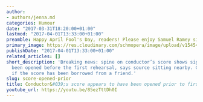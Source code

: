 ```yaml
---
author:
- authors/jenna.md
categories: Humour
date: "2017-03-31T18:20:00+01:00"
lastmod: "2017-04-01T13:33:00+01:00"
preamble: Happy April Fool's Day, readers! Please enjoy Samuel Ramey singing low.
primary_image: https://res.cloudinary.com/schmopera/image/upload/v1545409169/media/webhook-uploads/1491049991890/2017-04-01---Scores.jpg.jpg
publishDate: "2017-04-01T13:33:00+01:00"
related_articles: []
short_description: 'Breaking news: spine on conductor’s score shows signs of having
  been opened before the first rehearsal, says source sitting nearby. Currently unclear
  if the score has been borrowed from a friend.'
slug: score-opened-prior
title: Conductor&#039;s score appears to have been opened prior to first rehearsal
youtube_url: https://youtu.be/85ezTttDh0I
---
```



